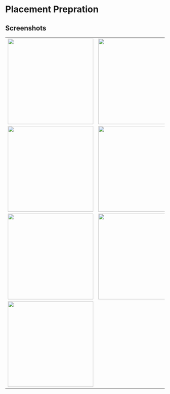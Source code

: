 # Placement Prepration

## Screenshots

<table>
  <tr>
    <td><img src="https://user-images.githubusercontent.com/86514366/210328916-c5268352-1d76-41bb-95c7-e4dba967dff1.png" width=270></td>
    <td><img src="https://user-images.githubusercontent.com/86514366/210328920-26d52045-b27a-41f8-bacd-8a901f3e2598.png" width=270></td>
  </tr>
  
  <tr>
     <td><img src="https://user-images.githubusercontent.com/86514366/210328924-610cd7a9-8dc5-4faa-9112-b05ea8456369.png" width=270></td>
    <td><img src="https://user-images.githubusercontent.com/86514366/210328930-6ed37829-2fe4-415b-8999-a6ef238661a8.png" width=270></td>
  </tr>
  
  <tr>
     <td><img src="https://user-images.githubusercontent.com/86514366/210328936-e6ab4950-3056-48ca-b06d-b1c0cabc64ce.png" width=270></td>
    <td><img src="https://user-images.githubusercontent.com/86514366/210328939-8cac069f-0ef4-463b-9c4b-d596ae7bb221.png" width=270></td>
  </tr>
  
  <tr>
      <td><img src="https://user-images.githubusercontent.com/86514366/210328906-b73a9545-1406-4e33-ad98-a791242a5beb.png" width=270></td>
  </tr>
 </table>
 
 


 











 
 
